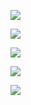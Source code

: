 ![](E:\yueqian\32\warehouse\projects\third_project\picture\Quicker_20240718_205204.png)

![](E:\yueqian\32\warehouse\projects\third_project\picture\Quicker_20240718_205347.png)

![](E:\yueqian\32\warehouse\projects\third_project\picture\Quicker_20240719_131044.png)

![](E:\yueqian\32\warehouse\projects\third_project\picture\1.69英寸屏幕_触屏连接_01.bmp)

![](E:\yueqian\32\warehouse\projects\third_project\picture\1.69英寸屏幕_硬件SPI_连接01.bmp)